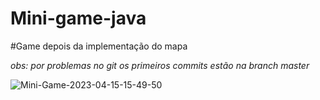 # Mini-game-java


#Game depois da implementação do mapa

*obs: por problemas no git os primeiros commits estão na branch master*

![Mini-Game-2023-04-15-15-49-50](https://user-images.githubusercontent.com/107235947/232252833-01f950ec-cb42-45ba-8e8e-201ba6925c74.gif)
